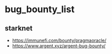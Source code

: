 # bug_bounty_list
## starknet
- https://immunefi.com/bounty/pragmaoracle/
- https://www.argent.xyz/argent-bug-bounty/
